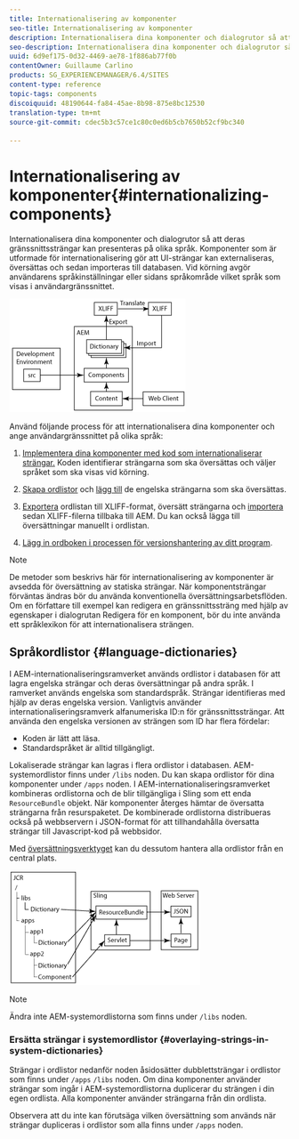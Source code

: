 ```yaml
---
title: Internationalisering av komponenter
seo-title: Internationalisering av komponenter
description: Internationalisera dina komponenter och dialogrutor så att deras gränssnittssträngar kan presenteras på olika språk
seo-description: Internationalisera dina komponenter och dialogrutor så att deras gränssnittssträngar kan presenteras på olika språk
uuid: 6d9ef175-0d32-4469-ae78-1f886ab77f0b
contentOwner: Guillaume Carlino
products: SG_EXPERIENCEMANAGER/6.4/SITES
content-type: reference
topic-tags: components
discoiquuid: 48190644-fa84-45ae-8b98-875e8bc12530
translation-type: tm+mt
source-git-commit: cdec5b3c57ce1c80c0ed6b5cb7650b52cf9bc340

---
```



# Internationalisering av komponenter{#internationalizing-components}

Internationalisera dina komponenter och dialogrutor så att deras gränssnittssträngar kan presenteras på olika språk. Komponenter som är utformade för internationalisering gör att UI-strängar kan externaliseras, översättas och sedan importeras till databasen. Vid körning avgör användarens språkinställningar eller sidans språkområde vilket språk som visas i användargränssnittet.

![chlimage_1-9](assets/chlimage_1-9.png)

Använd följande process för att internationalisera dina komponenter och ange användargränssnittet på olika språk:

1. [Implementera dina komponenter med kod som internationaliserar strängar.](/help/sites-developing/i18n-dev.md) Koden identifierar strängarna som ska översättas och väljer språket som ska visas vid körning.
1. [Skapa ordlistor](/help/sites-developing/i18n-translator.md#creating-a-dictionary) och [lägg till](/help/sites-developing/i18n-translator.md#adding-changing-and-removing-strings) de engelska strängarna som ska översättas.

1. [Exportera](/help/sites-developing/i18n-translator.md#exporting-a-dictionary) ordlistan till XLIFF-format, översätt strängarna och [importera](/help/sites-developing/i18n-translator.md#importing-a-dictionary) sedan XLIFF-filerna tillbaka till AEM. Du kan också lägga till översättningar [](/help/sites-developing/i18n-translator.md#editing-translated-strings) manuellt i ordlistan.

1. [Lägg in ordboken i processen för versionshantering av ditt program](/help/sites-developing/i18n-translator.md#publishing-dictionaries).

>[!NOTE]
>
>De metoder som beskrivs här för internationalisering av komponenter är avsedda för översättning av statiska strängar. När komponentsträngar förväntas ändras bör du använda konventionella översättningsarbetsflöden. Om en författare till exempel kan redigera en gränssnittssträng med hjälp av egenskaper i dialogrutan Redigera för en komponent, bör du inte använda ett språklexikon för att internationalisera strängen.

## Språkordlistor {#language-dictionaries}

I AEM-internationaliseringsramverket används ordlistor i databasen för att lagra engelska strängar och deras översättningar på andra språk. I ramverket används engelska som standardspråk. Strängar identifieras med hjälp av deras engelska version. Vanligtvis använder internationaliseringsramverk alfanumeriska ID:n för gränssnittssträngar. Att använda den engelska versionen av strängen som ID har flera fördelar:

* Koden är lätt att läsa.
* Standardspråket är alltid tillgängligt.

Lokaliserade strängar kan lagras i flera ordlistor i databasen. AEM-systemordlistor finns under `/libs` noden. Du kan skapa ordlistor för dina komponenter under `/apps` noden. I AEM-internationaliseringsramverket kombineras ordlistorna och de blir tillgängliga i Sling som ett enda `ResourceBundle` objekt. När komponenter återges hämtar de översatta strängarna från resurspaketet. De kombinerade ordlistorna distribueras också på webbservern i JSON-format för att tillhandahålla översatta strängar till Javascript-kod på webbsidor.

Med [översättningsverktyget](/help/sites-developing/i18n-translator.md) kan du dessutom hantera alla ordlistor från en central plats.

![chlimage_1-10](assets/chlimage_1-10.png)

>[!NOTE]
>
>Ändra inte AEM-systemordlistorna som finns under `/libs` noden.

### Ersätta strängar i systemordlistor {#overlaying-strings-in-system-dictionaries}

Strängar i ordlistor nedanför noden åsidosätter dubblettsträngar i ordlistor som finns under `/apps` `/libs` noden. Om dina komponenter använder strängar som ingår i AEM-systemordlistorna duplicerar du strängen i din egen ordlista. Alla komponenter använder strängarna från din ordlista.

Observera att du inte kan förutsäga vilken översättning som används när strängar dupliceras i ordlistor som alla finns under `/apps` noden.
